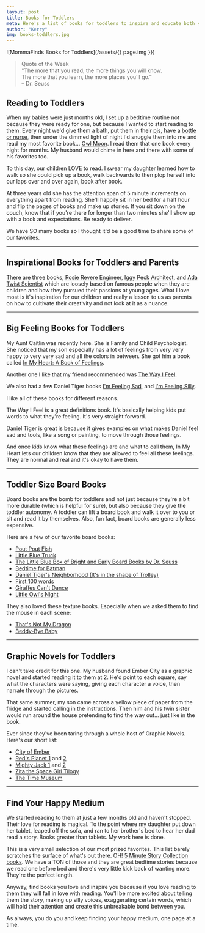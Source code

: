 ```yaml
---
layout: post
title: Books for Toddlers
meta: Here's a list of books for toddlers to inspire and educate both you and them on brave new ideas, how to navigate big feelings, learn new words, or just to hear a good story.
author: "Kerry"
img: books-toddlers.jpg
---
```


![MommaFinds Books for Toddlers](/assets/{{ page.img }})

> Quote of the Week <br> "The more that you read, the more things you will know.<br> The more that you learn, the more places you’ll go.” <br>– Dr. Seuss

## Reading to Toddlers

When my babies were just months old, I set up a bedtime routine not because they were ready for one, but because I wanted to start reading to them. Every night we'd give them a bath, put them in their pjs, have a [bottle or nurse](http://www.mommafinds.com/2018/05/07/breastfeeding-formula/), then under the dimmed light of night I'd snuggle them into me and read my most favorite book... [Owl Moon](https://amzn.to/2Kk3I7e). I read them that one book every night for months. My husband would chime in here and there with some of his favorites too.

To this day, our children LOVE to read. I swear my daughter learned how to walk so she could pick up a book, walk backwards to then plop herself into our laps over and over again, book after book.

At three years old she has the attention span of 5 minute increments on everything apart from reading. She'll happily sit in her bed for a half hour and flip the pages of books and make up stories. If you sit down on the couch, know that if you're there for longer than two minutes she'll show up with a book and expectations. Be ready to deliver.

We have SO many books so I thought it'd be a good time to share some of our favorites.

---

## Inspirational Books for Toddlers and Parents

There are three books, [Rosie Revere Engineer](https://amzn.to/2FmwYX5), [Iggy Peck Architect](https://amzn.to/2WJs4ci), and [Ada Twist Scientist](https://amzn.to/2IhbTPF) which are loosely based on famous people when they are children and how they pursued their passions at young ages. What I love most is it's inspiration for our children and really a lesson to us as parents on how to cultivate their creativity and not look at it as a nuance.

---

## Big Feeling Books for Toddlers

My Aunt Caitlin was recently here. She is Family and Child Psychologist. She noticed that my son especially has a lot of feelings from very very happy to very very sad and all the colors in between. She got him a book called [In My Heart: A Book of Feelings](https://amzn.to/2Kjwzsh).

Another one I like that my friend recommended was [The Way I Feel](https://amzn.to/2Ihxozx).

We also had a few Daniel Tiger books [I'm Feeling Sad](https://amzn.to/2KNKvdy), and [I'm Feeling Silly](https://amzn.to/31AErLm).

I like all of these books for different reasons.

The Way I Feel is a great definitions book. It's basically helping kids put words to what they're feeling. It's very straight forward.

Daniel Tiger is great is because it gives examples on what makes Daniel feel sad and tools, like a song or painting, to move through those feelings.

And once kids know what these feelings are and what to call them, In My Heart lets our children know that they are allowed to feel all these feelings. They are normal and real and it's okay to have them.

---

## Toddler Size Board Books

Board books are the bomb for toddlers and not just because they're a bit more durable (which is helpful for sure), but also because they give the toddler autonomy. A toddler can lift a board book and walk it over to you or sit and read it by themselves. Also, fun fact, board books are generally less expensive.

Here are a few of our favorite board books:
+ [Pout Pout Fish](https://amzn.to/2KkSYFU)
+ [Little Blue Truck](https://amzn.to/2KhqCfv)
+ [The Little Blue Box of Bright and Early Board Books by Dr. Seuss](https://amzn.to/31vfxg9)
+ [Bedtime for Batman](https://amzn.to/2IKB1x1)
+ [Daniel Tiger's Neighborhood (It's in the shape of Trolley)](https://amzn.to/2IMH3NC)
+ [First 100 words](https://amzn.to/2XgwCew)
+ [Giraffes Can't Dance](https://amzn.to/31yPVPF)
+ [Little Owl's Night](https://amzn.to/2Rg72kt)

They also loved these texture books. Especially when we asked them to find the mouse in each scene:
+ [That's Not My Dragon](https://amzn.to/2KqzkZ9)
+ [Beddy-Bye Baby](https://amzn.to/2KRvSWC)

---

## Graphic Novels for Toddlers

I can't take credit for this one. My husband found Ember City as a graphic novel and started reading it to them at 2. He'd point to each square, say what the characters were saying, giving each character a voice, then narrate through the pictures.

That same summer, my son came across a yellow piece of paper from the fridge and started calling in the instructions. Then him and his twin sister would run around the house pretending to find the way out... just like in the book.

Ever since they've been taring through a whole host of Graphic Novels. Here's our short list:

+ [City of Ember](https://amzn.to/2Rl5SEj)
+ [Red's Planet 1](https://amzn.to/2IIyzY2) and [2](https://amzn.to/2Kgh1FG)
+ [Mighty Jack 1](https://amzn.to/2Kmlsir) and [2](https://amzn.to/2IKBBLd)
+ [Zita the Space Girl Tilogy](https://amzn.to/2Rg7rmZ)
+ [The Time Museum](https://amzn.to/2Kkdp5v)

---

## Find Your Happy Medium

We started reading to them at just a few months old and haven't stopped. Their love for reading is magical. To the point where my daughter put down her tablet, leaped off the sofa, and ran to her brother's bed to hear her dad read a story. Books greater than tablets. My work here is done.

This is a very small selection of our most prized favorites. This list barely scratches the surface of what's out there. OH! [5 Minute Story Collection books](https://amzn.to/2XcGSV1). We have a TON of those and they are great bedtime stories because we read one before bed and there's very little kick back of wanting more. They're the perfect length.

Anyway, find books  you love and inspire you because if you love reading to them they will fall in love with reading. You'll be more excited about telling them the story, making up silly voices, exaggerating certain words, which will hold their attention and create this unbreakable bond between you.

As always, you do you and keep finding your happy medium, one page at a time.
